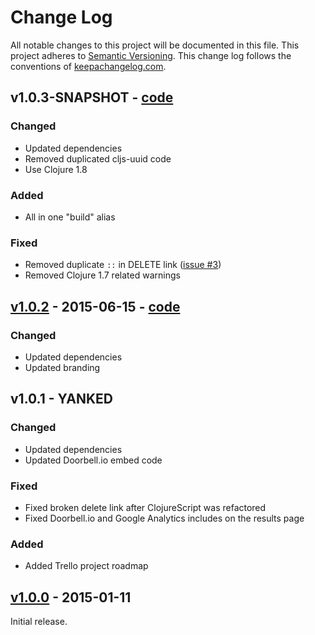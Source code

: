 # Change Log

All notable changes to this project will be documented in this file. This project adheres to [Semantic Versioning](http://semver.org/). This change log follows the conventions of [keepachangelog.com](http://keepachangelog.com).

## v1.0.3-SNAPSHOT - [code](https://github.com/SnootyMonkey/posthere.io/compare/v1.0.2...HEAD)

### Changed
* Updated dependencies
* Removed duplicated cljs-uuid code
* Use Clojure 1.8

### Added
* All in one "build" alias

### Fixed
* Removed duplicate `::` in DELETE link ([issue #3](https://github.com/SnootyMonkey/posthere.io/issues/3))
* Removed Clojure 1.7 related warnings

## [v1.0.2](https://github.com/SnootyMonkey/posthere.io/releases/tag/v1.0.2) - 2015-06-15 - [code](https://github.com/SnootyMonkey/posthere.io/compare/v1.0.0...v1.0.2)

### Changed
* Updated dependencies
* Updated branding

## v1.0.1 - YANKED

### Changed
* Updated dependencies
* Updated Doorbell.io embed code

### Fixed
* Fixed broken delete link after ClojureScript was refactored
* Fixed Doorbell.io and Google Analytics includes on the results page

### Added
* Added Trello project roadmap

## [v1.0.0](https://github.com/SnootyMonkey/posthere.io/releases/tag/v1.0.0) - 2015-01-11

Initial release.
